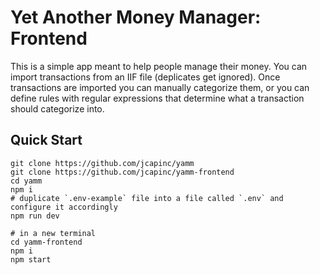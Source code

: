 # Yet Another Money Manager: Frontend
This is a simple app meant to help people manage their money. You can import transactions from an IIF file (deplicates get ignored). 
Once transactions are imported you can manually categorize them, or you can define rules with regular expressions that determine what 
a transaction should categorize into. 

## Quick Start

```
git clone https://github.com/jcapinc/yamm
git clone https://github.com/jcapinc/yamm-frontend
cd yamm 
npm i
# duplicate `.env-example` file into a file called `.env` and configure it accordingly
npm run dev

# in a new terminal
cd yamm-frontend
npm i 
npm start
```